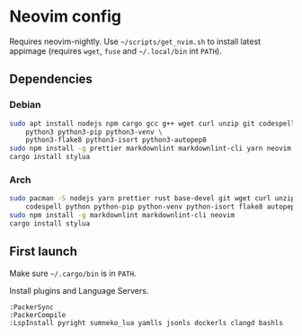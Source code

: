 # Neovim config

Requires neovim-nightly. Use `~/scripts/get_nvim.sh` to install latest appimage
(requires `wget`, `fuse` and `~/.local/bin` int `PATH`).

## Dependencies

### Debian

```bash
sudo apt install nodejs npm cargo gcc g++ wget curl unzip git codespell \
    python3 python3-pip python3-venv \
    python3-flake8 python3-isort python3-autopep8
sudo npm install -g prettier markdownlint markdownlint-cli yarn neovim
cargo install stylua
```

### Arch

```bash
sudo pacman -S nodejs yarn prettier rust base-devel git wget curl unzip \
    codespell python python-pip python-venv python-isort flake8 autopep8
sudo npm install -g markdownlint markdownlint-cli neovim
cargo install stylua
```

## First launch

Make sure `~/.cargo/bin` is in `PATH`.

Install plugins and Language Servers.

```vim
:PackerSync
:PackerCompile
:LspInstall pyright sumneko_lua yamlls jsonls dockerls clangd bashls
```
